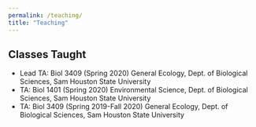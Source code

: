 ```yaml
---
permalink: /teaching/
title: "Teaching"
---
```

## Classes Taught
- Lead TA: Biol 3409 (Spring 2020) General Ecology, Dept. of Biological Sciences, Sam Houston State University
- TA: Biol 1401 (Spring 2020) Environmental Science, Dept. of Biological Sciences, Sam Houston State University
- TA: Biol 3409 (Spring 2019-Fall 2020) General Ecology, Dept. of Biological Sciences, Sam Houston State University
